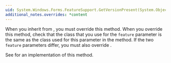 ```yaml
---
uid: System.Windows.Forms.FeatureSupport.GetVersionPresent(System.Object)
additional_notes.overrides: *content
---
```


<p>When you inherit from <xref href="System.Windows.Forms.FeatureSupport"></xref>, you must override this method. When you override this method, check that the class that you use for the <code>feature</code> parameter is the same as the class used for this parameter in the <xref href="System.Windows.Forms.FeatureSupport.IsPresent(System.String,System.String)"></xref> method. If the two <code>feature</code> parameters differ, you must also override <xref href="System.Windows.Forms.FeatureSupport.IsPresent(System.String,System.String)"></xref>.  
  
 See <xref href="System.Windows.Forms.OSFeature.GetVersionPresent(System.Object)"></xref> for an implementation of this method.</p>


